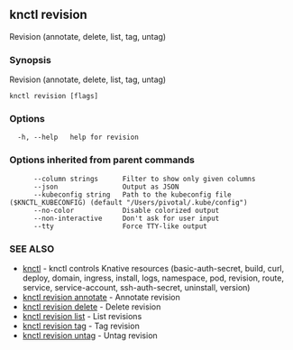 ## knctl revision

Revision (annotate, delete, list, tag, untag)

### Synopsis

Revision (annotate, delete, list, tag, untag)

```
knctl revision [flags]
```

### Options

```
  -h, --help   help for revision
```

### Options inherited from parent commands

```
      --column strings      Filter to show only given columns
      --json                Output as JSON
      --kubeconfig string   Path to the kubeconfig file ($KNCTL_KUBECONFIG) (default "/Users/pivotal/.kube/config")
      --no-color            Disable colorized output
      --non-interactive     Don't ask for user input
      --tty                 Force TTY-like output
```

### SEE ALSO

* [knctl](knctl.md)	 - knctl controls Knative resources (basic-auth-secret, build, curl, deploy, domain, ingress, install, logs, namespace, pod, revision, route, service, service-account, ssh-auth-secret, uninstall, version)
* [knctl revision annotate](knctl_revision_annotate.md)	 - Annotate revision
* [knctl revision delete](knctl_revision_delete.md)	 - Delete revision
* [knctl revision list](knctl_revision_list.md)	 - List revisions
* [knctl revision tag](knctl_revision_tag.md)	 - Tag revision
* [knctl revision untag](knctl_revision_untag.md)	 - Untag revision

